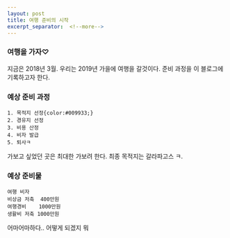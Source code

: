 ```yaml
---
layout: post
title: 여행 준비의 시작
excerpt_separator:  <!--more-->
---
```


### 여행을 가자♡

지금은 2018년 3월.
우리는 2019년 가을에 여행을 갈것이다.
준비 과정을 이 블로그에 기록하고자 한다.

### 예상 준비 과정

```
1. 목적지 선정{color:#009933;}
2. 경유지 선정
3. 비용 산정
4. 비자 발급
5. 퇴사ㅋ
```
가보고 싶었던 곳은 최대한 가보려 한다.
최종 목적지는 갈라파고스 ㅋ.


### 예상 준비물
```
여행 비자
비상금 저축  400만원
여행경비    1000만원
생활비 저축 1000만원
```
어마어마하다.. 어떻게 되겠지 뭐
